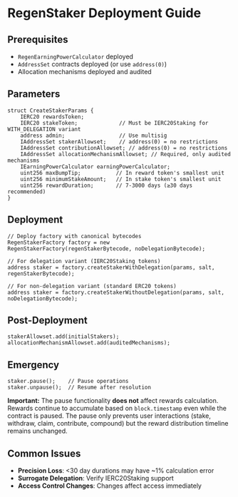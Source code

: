 # RegenStaker Deployment Guide

## Prerequisites

- `RegenEarningPowerCalculator` deployed
- `AddressSet` contracts deployed (or use `address(0)`)
- Allocation mechanisms deployed and audited

## Parameters

```solidity
struct CreateStakerParams {
    IERC20 rewardsToken;
    IERC20 stakeToken;             // Must be IERC20Staking for WITH_DELEGATION variant
    address admin;                 // Use multisig
    IAddressSet stakerAllowset;    // address(0) = no restrictions
    IAddressSet contributionAllowset; // address(0) = no restrictions
    IAddressSet allocationMechanismAllowset; // Required, only audited mechanisms
    IEarningPowerCalculator earningPowerCalculator;
    uint256 maxBumpTip;           // In reward token's smallest unit
    uint256 minimumStakeAmount;   // In stake token's smallest unit
    uint256 rewardDuration;       // 7-3000 days (≥30 days recommended)
}
```

## Deployment

```solidity
// Deploy factory with canonical bytecodes
RegenStakerFactory factory = new RegenStakerFactory(regenStakerBytecode, noDelegationBytecode);

// For delegation variant (IERC20Staking tokens)
address staker = factory.createStakerWithDelegation(params, salt, regenStakerBytecode);

// For non-delegation variant (standard ERC20 tokens)
address staker = factory.createStakerWithoutDelegation(params, salt, noDelegationBytecode);
```

## Post-Deployment

```solidity
stakerAllowset.add(initialStakers);
allocationMechanismAllowset.add(auditedMechanisms);
```

## Emergency

```solidity
staker.pause();    // Pause operations
staker.unpause();  // Resume after resolution
```

**Important:** The pause functionality **does not** affect rewards calculation. Rewards continue to accumulate based on `block.timestamp` even while the contract is paused. The pause only prevents user interactions (stake, withdraw, claim, contribute, compound) but the reward distribution timeline remains unchanged.

## Common Issues

- **Precision Loss**: <30 day durations may have ~1% calculation error
- **Surrogate Delegation**: Verify IERC20Staking support
- **Access Control Changes**: Changes affect access immediately